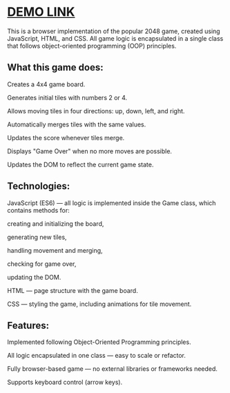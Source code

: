 # [DEMO LINK](https://IOherhi.github.io/game-2048/)

This is a browser implementation of the popular 2048 game, created using JavaScript, HTML, and CSS. All game logic is encapsulated in a single class that follows object-oriented programming (OOP) principles.

## What this game does:

Creates a 4x4 game board.

Generates initial tiles with numbers 2 or 4.

Allows moving tiles in four directions: up, down, left, and right.

Automatically merges tiles with the same values.

Updates the score whenever tiles merge.

Displays "Game Over" when no more moves are possible.

Updates the DOM to reflect the current game state.

## Technologies:

JavaScript (ES6) — all logic is implemented inside the Game class, which contains methods for:

creating and initializing the board,

generating new tiles,

handling movement and merging,

checking for game over,

updating the DOM.

HTML — page structure with the game board.

CSS — styling the game, including animations for tile movement.

## Features:

Implemented following Object-Oriented Programming principles.

All logic encapsulated in one class — easy to scale or refactor.

Fully browser-based game — no external libraries or frameworks needed.

Supports keyboard control (arrow keys).


